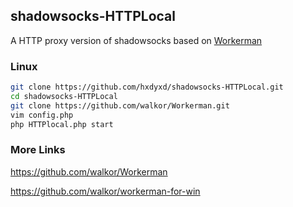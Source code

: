 ## shadowsocks-HTTPLocal
A HTTP proxy version of shadowsocks based on [Workerman](https://github.com/walkor/Workerman)

### Linux

```sh
git clone https://github.com/hxdyxd/shadowsocks-HTTPLocal.git
cd shadowsocks-HTTPLocal
git clone https://github.com/walkor/Workerman.git
vim config.php
php HTTPlocal.php start
```
### More Links
https://github.com/walkor/Workerman

https://github.com/walkor/workerman-for-win
